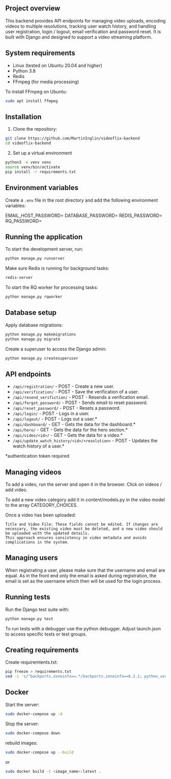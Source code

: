 ## Project overview

This backend provides API endpoints for managing video uploads, encoding videos to multiple resolutions, tracking user watch history, and handling user registration, login / logout, email verification and password reset. It is built with Django and designed to support a video streaming platform.


## System requirements

- Linux (tested on Ubuntu 20.04 and higher)
- Python 3.8
- Redis
- FFmpeg (for media processing)

To install FFmpeg on Ubuntu:

```bash
sudo apt install ffmpeg
```


## Installation

1. Clone the repository:
   
```bash
git clone https://github.com/MartinInglin/videoflix-backend
cd videoflix-backend
```

2. Set up a virtual environment
   
```bash
python3 -m venv venv
source venv/bin/activate
pip install -r requirements.txt
```


## Environment variables
Create a `.env` file in the root directory and add the following environment variables:

EMAIL_HOST_PASSWORD=
DATABASE_PASSWORD=
REDIS_PASSWORD=
RQ_PASSWORD=


## Running the application

To start the development server, run:

```bash
python manage.py runserver
```

Make sure Redis is running for background tasks:

```bash
redis-server
```

To start the RQ worker for processing tasks:

```bash
python manage.py rqworker
```


## Database setup

Apply database migrations:

```bash
python manage.py makemigrations
python manage.py migrate
```

Create a superuser to access the Django admin:

```bash
python manage.py createsuperuser
```


## API endpoints

- `/api/registration/` - POST - Create a new user.
- `/api/verification/` - POST - Save the verification of a user.
- `/api/resend_verifiction/` - POST - Resends a verification email.
- `/api/forgot_password/` - POST - Sends email to reset password.
- `/api/reset_password/` - POST - Resets a password.
- `/api/login/` - POST - Logs in a user.
- `/api/logout/` - POST - Logs out a user.*
- `/api/dashboard/` - GET - Gets the data for the dashboard.*
- `/api/hero/` - GET - Gets the data for the hero section.*
- `/api/video/<id>/` - GET - Gets the data for a video.*
- `/api/update_watch_history/<id>/<resolution>` - POST - Updates the watch history of a user.*

*authentication token required


## Managing videos

To add a video, run the server and open it in the browser. Click on videos / add video.

To add a new video category add it in content/models.py in the video model to the array CATEGORY_CHOICES.

Once a video has been uploaded:

    Title and Video File: These fields cannot be edited. If changes are necessary, the existing video must be deleted, and a new video should be uploaded with the updated details.
    This approach ensures consistency in video metadata and avoids complications in the system.


## Managing users

When registrating a user, please make sure that the username and email are equal. As in the front end only the email is asked during registration, the email is set as the username which then will be used for the login process.

## Running tests

Run the Django test suite with:

```bash
python manage.py test
```

To run tests with a debugger use the python debugger. Adjust launch.json to access specific tests or test groups.


## Creating requirements

Create requiremtents.txt:

```bash
pip freeze > requirements.txt
sed -i 's/^backports.zoneinfo==.*/backports.zoneinfo==0.2.1; python_version<"3.9"/' requirements.txt
```

## Docker

Start the server:
```bash
sudo docker-compose up -d
```

Stop the server:
```bash
sudo docker-compose down
```

rebuild images:
```bash
sudo docker-compose up --build
```
or
```bash
sudo docker build -t <image_name>:latest .
```